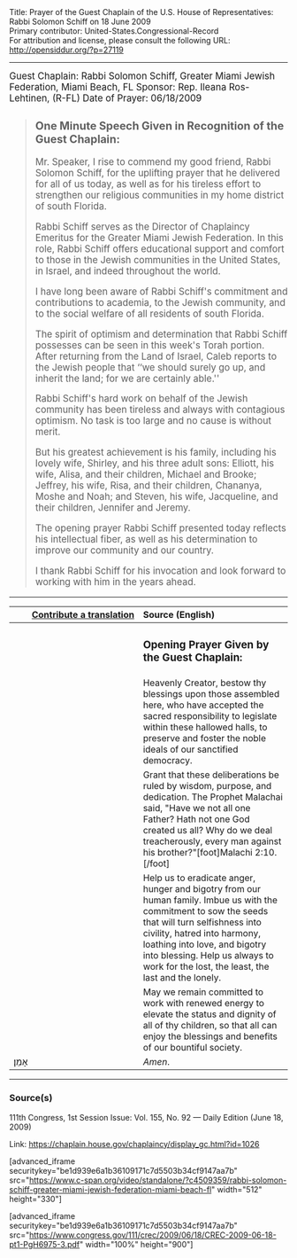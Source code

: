<html>
<head></head>
<body>
Title: Prayer of the Guest Chaplain of the U.S. House of Representatives: Rabbi Solomon Schiff on 18 June 2009<br />
Primary contributor: United-States.Congressional-Record<br />
For attribution and license, please consult the following URL: <a href="http://opensiddur.org/?p=27119">http://opensiddur.org/?p=27119</a>
<p />
<hr />

<div class="english" style="font-size:1.2em;">
Guest Chaplain: Rabbi Solomon Schiff, Greater Miami Jewish Federation, Miami Beach, FL
Sponsor: Rep. Ileana Ros-Lehtinen, (R-FL)
Date of Prayer: 06/18/2009

<blockquote>
<h3>One Minute Speech Given in Recognition of the Guest Chaplain:</h3>

Mr. Speaker, I rise to commend my good friend, Rabbi Solomon Schiff, for the uplifting prayer that he delivered for all of us today, as well as for his tireless effort to strengthen our religious communities in my home district of south Florida.

Rabbi Schiff serves as the Director of Chaplaincy Emeritus for the Greater Miami Jewish Federation. In this role, Rabbi Schiff offers educational support and comfort to those in the Jewish communities in the United States, in Israel, and indeed throughout the world.

I have long been aware of Rabbi Schiff's commitment and contributions to academia, to the Jewish community, and to the social welfare of all residents of south Florida.

The spirit of optimism and determination that Rabbi Schiff possesses can be seen in this week's Torah portion. After returning from the Land of Israel, Caleb reports to the Jewish people that ‘‘we should surely go up, and inherit the land; for we are certainly able.''

Rabbi Schiff's hard work on behalf of the Jewish community has been tireless and always with contagious optimism. No task is too large and no cause is without merit.

But his greatest achievement is his family, including his lovely wife, Shirley, and his three adult sons: Elliott, his wife, Alisa, and their children, Michael and Brooke; Jeffrey, his wife, Risa, and their children, Chananya, Moshe and Noah; and Steven, his wife, Jacqueline, and their children, Jennifer and Jeremy.

The opening prayer Rabbi Schiff presented today reflects his intellectual fiber, as well as his determination to improve our community and our country.

I thank Rabbi Schiff for his invocation and look forward to working with him in the years ahead.
</blockquote>
</div>

<hr />

<table style="margin-left: auto;margin-right: auto;" class="draggable">
<thead><tr><th id="x" style="text-align: right;"><a href="/contributing/upload/">Contribute a translation</a></th><th style="text-align: left;">Source (English)</th></tr></thead>
<tbody>
<tr><td style="vertical-align:top;" width="46%">
<div class="liturgy"><span lang="he">

</span></div></td>
 
<td style="vertical-align:top;" width="53%">
<div class="english">
<h3>Opening Prayer Given by the Guest Chaplain:</h3>
</div></td></tr>

<tr><td style="vertical-align:top;" width="46%">
<div class="liturgy"><span lang="he">

</span></div></td>
 
<td style="vertical-align:top;" width="53%">
<div class="english">
Heavenly Creator, 
bestow thy blessings upon those assembled here, 
who have accepted the sacred responsibility 
to legislate within these hallowed halls, 
to preserve and foster the noble ideals of our sanctified democracy.
</div></td></tr>


<tr><td style="vertical-align:top;" width="46%">
<div class="liturgy"><span lang="he">

</span></div></td>
 
<td style="vertical-align:top;" width="53%">
<div class="english">
Grant that these deliberations be ruled by wisdom, 
purpose, 
and dedication. 
The Prophet Malachai said, 
"Have we not all one Father? 
Hath not one God created us all? 
Why do we deal treacherously, 
every man against his brother?"[foot]Malachi 2:10.[/foot]
</div></td></tr>


<tr><td style="vertical-align:top;" width="46%">
<div class="liturgy"><span lang="he">

</span></div></td>
 
<td style="vertical-align:top;" width="53%">
<div class="english">
Help us to eradicate anger, 
hunger 
and bigotry 
from our human family. 
Imbue us with the commitment 
to sow the seeds 
that will turn selfishness into civility, 
hatred into harmony, 
loathing into love, 
and bigotry into blessing. 
Help us always 
to work for the lost, 
the least, 
the last 
and the lonely.
</div></td></tr>


<tr><td style="vertical-align:top;" width="46%">
<div class="liturgy"><span lang="he">

</span></div></td>
 
<td style="vertical-align:top;" width="53%">
<div class="english">
May we remain committed 
to work with renewed energy 
to elevate the status and dignity 
of all of thy children, 
so that all can enjoy the blessings and benefits 
of our bountiful society. 
</div></td></tr>


<tr><td style="vertical-align:top;" width="46%">
<div class="liturgy"><span lang="he">
אָמֵן׃
</span></div></td>
 
<td style="vertical-align:top;" width="53%">
<div class="english">
<em>Amen</em>.
</div></td></tr>
</tbody></table>

<hr />

<h3>Source(s)</h3>

111th Congress, 1st Session
Issue: Vol. 155, No. 92 — Daily Edition (June 18, 2009)

Link: <a href="https://chaplain.house.gov/chaplaincy/display_gc.html?id=1026">https://chaplain.house.gov/chaplaincy/display_gc.html?id=1026</a>

[advanced_iframe securitykey="be1d939e6a1b36109171c7d5503b34cf9147aa7b" src="https://www.c-span.org/video/standalone/?c4509359/rabbi-solomon-schiff-greater-miami-jewish-federation-miami-beach-fl" width="512" height="330"]

[advanced_iframe securitykey="be1d939e6a1b36109171c7d5503b34cf9147aa7b" src="https://www.congress.gov/111/crec/2009/06/18/CREC-2009-06-18-pt1-PgH6975-3.pdf" width="100%" height="900"]
</body>
</html>